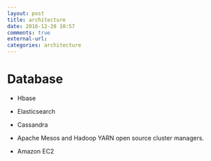 ```yaml
---
layout: post
title: architecture
date: 2016-12-28 10:57
comments: true
external-url:
categories: architecture
---
```


# Database

- Hbase

- Elasticsearch


- Cassandra

- Apache Mesos and Hadoop YARN
open source cluster managers.

- Amazon EC2
